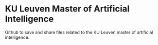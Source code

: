 # KU Leuven Master of Artificial Intelligence
Github to save and share files related to the KU Leuven master of artificial intelligence.
